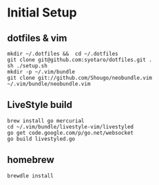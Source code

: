 # Initial Setup

## dotfiles & vim 

```
mkdir ~/.dotfiles &&  cd ~/.dotfiles
git clone git@github.com:syotaro/dotfiles.git .
sh ./setup.sh
mkdir -p ~/.vim/bundle
git clone git://github.com/Shougo/neobundle.vim ~/.vim/bundle/neobundle.vim
```

## LiveStyle build

~~~
brew install go mercurial
cd ~/.vim/bundle/livestyle-vim/livestyled
go get code.google.com/p/go.net/websocket
go build livestyled.go
~~~


## homebrew

~~~
brewdle install
~~~
